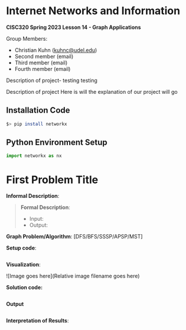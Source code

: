# Internet Networks and Information

**CISC320 Spring 2023 Lesson 14 - Graph Applications**

Group Members:
* Christian Kuhn  (kuhnc@udel.edu)
* Second member (email)
* Third member (email)
* Fourth member (email)

Description of project- testing testing

Description of project
Here is will the explanation of our project will go 
## Installation Code

```sh
$> pip install networkx
```

## Python Environment Setup

```python
import networkx as nx
```

# First Problem Title

**Informal Description**: 

> **Formal Description**:
>  * Input:
>  * Output:

**Graph Problem/Algorithm**: [DFS/BFS/SSSP/APSP/MST]


**Setup code**:

```python
```

**Visualization**:

![Image goes here](Relative image filename goes here)

**Solution code:**

```python
```

**Output**

```
```

**Interpretation of Results**:


